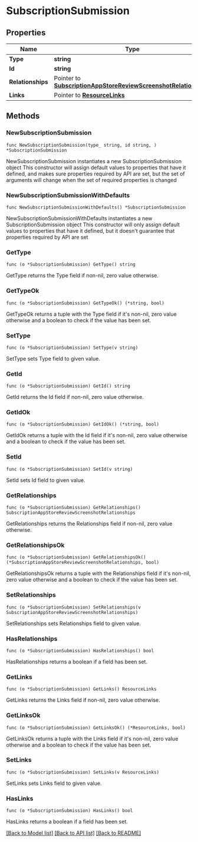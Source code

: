 # SubscriptionSubmission

## Properties

Name | Type | Description | Notes
------------ | ------------- | ------------- | -------------
**Type** | **string** |  | 
**Id** | **string** |  | 
**Relationships** | Pointer to [**SubscriptionAppStoreReviewScreenshotRelationships**](SubscriptionAppStoreReviewScreenshotRelationships.md) |  | [optional] 
**Links** | Pointer to [**ResourceLinks**](ResourceLinks.md) |  | [optional] 

## Methods

### NewSubscriptionSubmission

`func NewSubscriptionSubmission(type_ string, id string, ) *SubscriptionSubmission`

NewSubscriptionSubmission instantiates a new SubscriptionSubmission object
This constructor will assign default values to properties that have it defined,
and makes sure properties required by API are set, but the set of arguments
will change when the set of required properties is changed

### NewSubscriptionSubmissionWithDefaults

`func NewSubscriptionSubmissionWithDefaults() *SubscriptionSubmission`

NewSubscriptionSubmissionWithDefaults instantiates a new SubscriptionSubmission object
This constructor will only assign default values to properties that have it defined,
but it doesn't guarantee that properties required by API are set

### GetType

`func (o *SubscriptionSubmission) GetType() string`

GetType returns the Type field if non-nil, zero value otherwise.

### GetTypeOk

`func (o *SubscriptionSubmission) GetTypeOk() (*string, bool)`

GetTypeOk returns a tuple with the Type field if it's non-nil, zero value otherwise
and a boolean to check if the value has been set.

### SetType

`func (o *SubscriptionSubmission) SetType(v string)`

SetType sets Type field to given value.


### GetId

`func (o *SubscriptionSubmission) GetId() string`

GetId returns the Id field if non-nil, zero value otherwise.

### GetIdOk

`func (o *SubscriptionSubmission) GetIdOk() (*string, bool)`

GetIdOk returns a tuple with the Id field if it's non-nil, zero value otherwise
and a boolean to check if the value has been set.

### SetId

`func (o *SubscriptionSubmission) SetId(v string)`

SetId sets Id field to given value.


### GetRelationships

`func (o *SubscriptionSubmission) GetRelationships() SubscriptionAppStoreReviewScreenshotRelationships`

GetRelationships returns the Relationships field if non-nil, zero value otherwise.

### GetRelationshipsOk

`func (o *SubscriptionSubmission) GetRelationshipsOk() (*SubscriptionAppStoreReviewScreenshotRelationships, bool)`

GetRelationshipsOk returns a tuple with the Relationships field if it's non-nil, zero value otherwise
and a boolean to check if the value has been set.

### SetRelationships

`func (o *SubscriptionSubmission) SetRelationships(v SubscriptionAppStoreReviewScreenshotRelationships)`

SetRelationships sets Relationships field to given value.

### HasRelationships

`func (o *SubscriptionSubmission) HasRelationships() bool`

HasRelationships returns a boolean if a field has been set.

### GetLinks

`func (o *SubscriptionSubmission) GetLinks() ResourceLinks`

GetLinks returns the Links field if non-nil, zero value otherwise.

### GetLinksOk

`func (o *SubscriptionSubmission) GetLinksOk() (*ResourceLinks, bool)`

GetLinksOk returns a tuple with the Links field if it's non-nil, zero value otherwise
and a boolean to check if the value has been set.

### SetLinks

`func (o *SubscriptionSubmission) SetLinks(v ResourceLinks)`

SetLinks sets Links field to given value.

### HasLinks

`func (o *SubscriptionSubmission) HasLinks() bool`

HasLinks returns a boolean if a field has been set.


[[Back to Model list]](../README.md#documentation-for-models) [[Back to API list]](../README.md#documentation-for-api-endpoints) [[Back to README]](../README.md)


